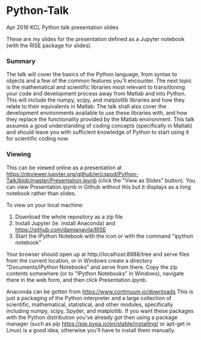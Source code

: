 # Python-Talk
Apr 2016 KCL Python talk presentation slides

These are my slides for the presentation defined as a Jupyter notebook (with the RISE package for slides).

### Summary
The talk will cover the basics of the Python language, from syntax to objects and a few of the common features you'll encounter. The next topic is the mathematical and scientific libraries most relevant to transitioning your code and development process away from Matlab and into Python. This will include the numpy, scipy, and matplotlib libraries and how they relate to their equivalents in Matlab. The talk shall also cover the development environments available to use these libraries with, and how they replace the functionality provided by the Matlab environment. This talk assumes a good understanding of coding concepts (specifically in Matlab) and should leave you with sufficient knowledge of Python to start using it for scientific coding now.

### Viewing
This can be viewed online as a presentation at https://nbviewer.jupyter.org/github/ericspod/Python-Talk/blob/master/Presentation.ipynb (click the "View as Slides" button). You can view Presentation.ipynb in Github without this but it displays as a long notebook rather than slides.

To view on your local machine:
 1. Download the whole repository as a zip file
 2. Install Jupyter (ie. install Anaconda) and https://github.com/damianavila/RISE
 3. Start the IPython Notebook with the icon or with the command "ipython notebook"
 
Your browser should open up at http://localhost:8888/tree and serve files from the current location, or in Windows create a directory "Documents/IPython Notebooks" and serve from there. Copy the zip contents somewhere (or to "IPython Notebooks" in Windows), navigate there in the web form, and then click Presentation.ipynb.

Anaconda can be gotten from https://www.continuum.io/downloads This is just a packaging of the Python interpreter and a large collection of scientific, mathematical, statistical, and other modules, specifically including numpy, scipy, Spyder, and matplotlib. If you want these packages with the Python distribution you've already got then using a package manager (such as pip https://pip.pypa.io/en/stable/installing/ or apt-get in Linux) is a good idea, otherwise you'll have to install them manually.
